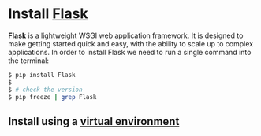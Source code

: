 # Install [Flask](https://palletsprojects.com/p/flask/)

**Flask** is a lightweight WSGI web application framework. It is designed to make getting started quick and easy, with the ability to scale up to complex applications. In order to install Flask we need to run a single command into the terminal:

```bash
$ pip install Flask
$ 
$ # check the version
$ pip freeze | grep Flask
```

## Install using a [virtual environment](https://www.geeksforgeeks.org/python-virtual-environment/)

